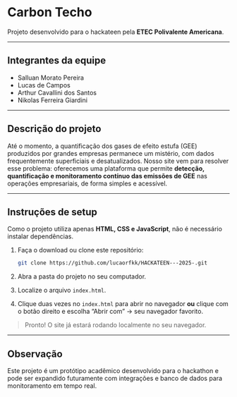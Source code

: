 # Carbon Techo

Projeto desenvolvido para o hackateen pela **ETEC Polivalente Americana**.

---

## Integrantes da equipe

* Salluan Morato Pereira
* Lucas de Campos
* Arthur Cavallini dos Santos
* Nikolas Ferreira Giardini

---

## Descrição do projeto

Até o momento, a quantificação dos gases de efeito estufa (GEE) produzidos por grandes empresas permanece um mistério, com dados frequentemente superficiais e desatualizados. Nosso site vem para resolver esse problema: oferecemos uma plataforma que permite **detecção, quantificação e monitoramento contínuo das emissões de GEE** nas operações empresariais, de forma simples e acessível.

---

## Instruções de setup

Como o projeto utiliza apenas **HTML, CSS e JavaScript**, não é necessário instalar dependências.

1. Faça o download ou clone este repositório:

   ```bash
   git clone https://github.com/lucaorfkk/HACKATEEN---2025-.git
   ```

2. Abra a pasta do projeto no seu computador.

3. Localize o arquivo `index.html`.

4. Clique duas vezes no `index.html` para abrir no navegador **ou** clique com o botão direito e escolha “Abrir com” → seu navegador favorito.

> Pronto! O site já estará rodando localmente no seu navegador.

---

## Observação

Este projeto é um protótipo acadêmico desenvolvido para o hackathon e pode ser expandido futuramente com integrações e banco de dados para monitoramento em tempo real.
